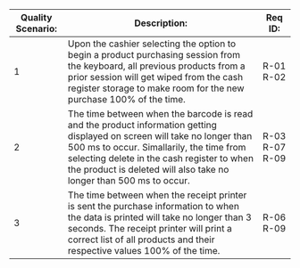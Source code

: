 | Quality Scenario: | Description: | Req ID: |
| ----------------- | ------------ | ------- |
| 1 | Upon the cashier selecting the option to begin a product purchasing session from the keyboard, all previous products from a prior session will get wiped from the cash register storage to make room for the new purchase 100% of the time. | R-01 R-02 |
| 2 | The time between when the barcode is read and the product information getting displayed on screen will take no longer than 500 ms to occur. Simallarily, the time from selecting delete in the cash register to when the product is deleted will also take no longer than 500 ms to occur. | R-03 R-07 R-09 |
| 3 | The time between when the receipt printer is sent the purchase information to when the data is printed will take no longer than 3 seconds. The receipt printer will print a correct list of all products and their respective values 100% of the time. | R-06 R-09 |
